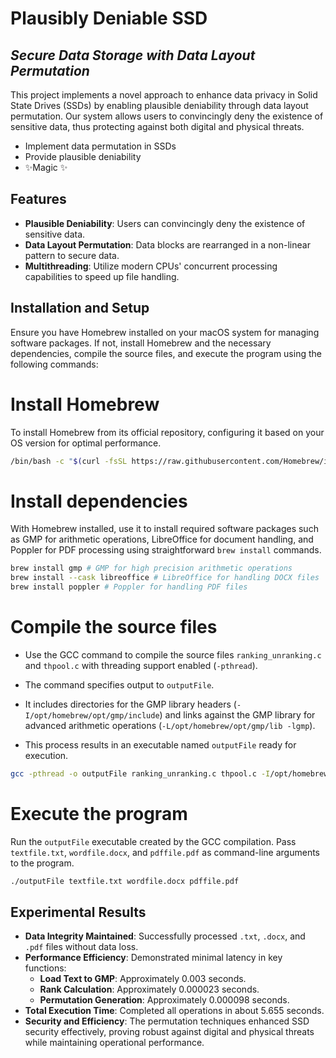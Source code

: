 
# Plausibly Deniable SSD
## _Secure Data Storage with Data Layout Permutation_

This project implements a novel approach to enhance data privacy in Solid State Drives (SSDs) by enabling plausible deniability through data layout permutation. Our system allows users to convincingly deny the existence of sensitive data, thus protecting against both digital and physical threats.

- Implement data permutation in SSDs
- Provide plausible deniability
- ✨Magic ✨

## Features

- **Plausible Deniability**: Users can convincingly deny the existence of sensitive data.
- **Data Layout Permutation**: Data blocks are rearranged in a non-linear pattern to secure data.
- **Multithreading**: Utilize modern CPUs' concurrent processing capabilities to speed up file handling.

## Installation and Setup

Ensure you have Homebrew installed on your macOS system for managing software packages. If not, install Homebrew and the necessary dependencies, compile the source files, and execute the program using the following commands:


# Install Homebrew
To install Homebrew from its official repository, configuring it based on your OS version for optimal performance.
```sh
/bin/bash -c "$(curl -fsSL https://raw.githubusercontent.com/Homebrew/install/HEAD/install.sh)"
```

# Install dependencies
With Homebrew installed, use it to install required software packages such as GMP for arithmetic operations, LibreOffice for document handling, and Poppler for PDF processing using straightforward `brew install` commands.
```sh
brew install gmp # GMP for high precision arithmetic operations
brew install --cask libreoffice # LibreOffice for handling DOCX files
brew install poppler # Poppler for handling PDF files
```

# Compile the source files
- Use the GCC command to compile the source files `ranking_unranking.c` and `thpool.c` with threading support enabled (`-pthread`). 

- The command specifies output to `outputFile`. 

- It includes directories for the GMP library headers (`-I/opt/homebrew/opt/gmp/include`) and links against the GMP library for advanced arithmetic operations (`-L/opt/homebrew/opt/gmp/lib -lgmp`). 
- This process results in an executable named `outputFile` ready for execution.
```sh
gcc -pthread -o outputFile ranking_unranking.c thpool.c -I/opt/homebrew/opt/gmp/include -L/opt/homebrew/opt/gmp/lib -lgmp
```

# Execute the program
Run the `outputFile` executable created by the GCC compilation. Pass `textfile.txt`, `wordfile.docx`, and `pdffile.pdf` as command-line arguments to the program.
```sh
./outputFile textfile.txt wordfile.docx pdffile.pdf
```


## Experimental Results

- **Data Integrity Maintained**: Successfully processed `.txt`, `.docx`, and `.pdf` files without data loss.
- **Performance Efficiency**: Demonstrated minimal latency in key functions:
  - **Load Text to GMP**: Approximately 0.003 seconds.
  - **Rank Calculation**: Approximately 0.000023 seconds.
  - **Permutation Generation**: Approximately 0.000098 seconds.
- **Total Execution Time**: Completed all operations in about 5.655 seconds.
- **Security and Efficiency**: The permutation techniques enhanced SSD security effectively, proving robust against digital and physical threats while maintaining operational performance.
